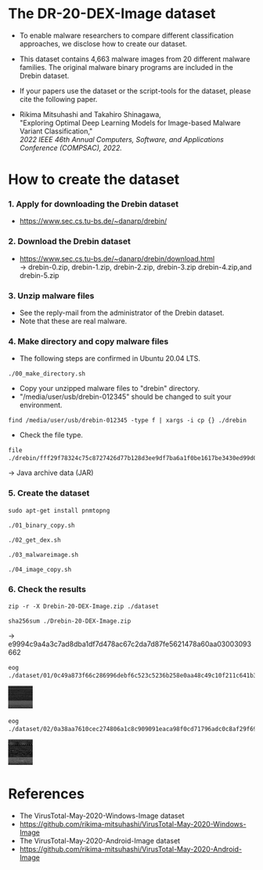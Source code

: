 # The DR-20-DEX-Image dataset

* To enable malware researchers to compare different classification approaches, we disclose how to create our dataset.

* This dataset contains 4,663 malware images from 20 different malware families. The original malware binary programs are included in the Drebin dataset. 

* If your papers use the dataset or the script-tools for the dataset, please cite the following paper.

* Rikima Mitsuhashi and Takahiro Shinagawa, <br>
"Exploring Optimal Deep Learning Models for Image-based Malware Variant Classification,"<br>
*2022 IEEE 46th Annual Computers, Software, and Applications Conference (COMPSAC), 2022.*

# How to create the dataset
### 1. Apply for downloading the Drebin dataset

* https://www.sec.cs.tu-bs.de/~danarp/drebin/

### 2. Download the Drebin dataset 

* https://www.sec.cs.tu-bs.de/~danarp/drebin/download.html <br>
-> drebin-0.zip, drebin-1.zip, drebin-2.zip, drebin-3.zip drebin-4.zip,and drebin-5.zip

### 3. Unzip malware files
* See the reply-mail from the administrator of the Drebin dataset.
* Note that these are real malware.

### 4. Make directory and copy malware files
* The following steps are confirmed in Ubuntu 20.04 LTS.
```
./00_make_directory.sh
```
* Copy your unzipped malware files to "drebin" directory.
* "/media/user/usb/drebin-012345" should be changed to suit your environment.
```
find /media/user/usb/drebin-012345 -type f | xargs -i cp {} ./drebin
```


* Check the file type. 
```
file ./drebin/fff29f78324c75c8727426d77b128d3ee9df7ba6a1f0be1617be3430ed99d050
```
  -> Java archive data (JAR)

### 5. Create the dataset
```
sudo apt-get install pnmtopng
```
```
./01_binary_copy.sh
```
```
./02_get_dex.sh
```
```
./03_malwareimage.sh
```
```
./04_image_copy.sh
```


### 6. Check the results
```
zip -r -X Drebin-20-DEX-Image.zip ./dataset
```
```
sha256sum ./Drebin-20-DEX-Image.zip
```
-> e9994c9a4a3c7ad8dba1df7d478ac67c2da7d87fe5621478a60aa03003093662
```
eog ./dataset/01/0c49a873f66c286996debf6c523c5236b258e0aa48c49c10f211c641b3bcb7c0.dex.png
```
<img src="./sample01.jpg" width=10%>

```
eog ./dataset/02/0a38aa7610cec274806a1c8c909091eaca98f0cd71796adc0c8af29f693ad253.dex.png
```
<img src="./sample02.jpg" width=10%>

# References
* The VirusTotal-May-2020-Windows-Image dataset
* https://github.com/rikima-mitsuhashi/VirusTotal-May-2020-Windows-Image
* The VirusTotal-May-2020-Android-Image dataset
* https://github.com/rikima-mitsuhashi/VirusTotal-May-2020-Android-Image
